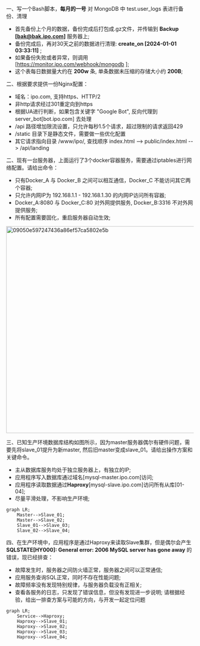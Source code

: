 
一、写一个Bash脚本，**每月的一号** 对 MongoDB 中 test.user_logs 表进行备份、清理
  - 首先备份上个月的数据，备份完成后打包成.gz文件，并传输到 **Backup [bak@bak.ipo.com]** 服务器上;
  - 备份完成后，再对30天之前的数据进行清理: **create_on [2024-01-01 03:33:11]** ;
  - 如果备份失败或者异常，则调用 [https://monitor.ipo.com/webhook/mongodb ];
  - 这个表每日数据量大约在 **200w** 条, 单条数据未压缩的存储大小约 **200B**;

二、根据要求提供一份Nginx配置：
  - 域名：ipo.com, 支持https、HTTP/2
  - 非http请求经过301重定向到https
  - 根据UA进行判断，如果包含关键字 "Google Bot", 反向代理到 server_bot[bot.ipo.com] 去处理
  - /api 路径增加限流设置，只允许每秒1.5个请求，超过限制的请求返回429
  - /static 目录下是静态文件，需要做一些优化配置
  - 其它请求指向目录 /www/ipo/, 查找顺序 index.html --> public/index.html --> /api/landing

二、现有一台服务器，上面运行了3个docker容器服务，需要通过iptables进行网络配置。请给出命令：
  - 只有Docker_A 与 Docker_B 之间可以相互通信，Docker_C 不能访问其它两个容器;
  - 只允许内网IP为 192.168.1.1 - 192.168.1.30 的内网IP访问所有容器;
  - Docker_A:8080 与 Docker_C:80 对外网提供服务, Docker_B:3316 不对外网提供服务;
  - 所有配置需要固化，重启服务器自动生效;

<img width="556" alt="09050e597247436a86ef57ca5802e5b" src="https://github.com/housesigma/hr-interview/assets/4161489/7f77ad88-406d-4e10-afe8-802cc5366f1a">

三、已知生产环境数据库结构如图所示，因为master服务器偶尔有硬件问题，需要先将slave_01提升为新master, 然后旧master变成slave_01。请给出操作方案和关键命令。
  - 主从数据库服务均处于独立服务器上，有独立的IP;
  - 应用程序写入数据库通过域名[mysql-master.ipo.com]访问;
  - 应用程序读取数据通过**Haproxy**[mysql-slave.ipo.com]访问所有从库[01-04];
  - 尽量平滑处理，不影响生产环境;

```mermaid
graph LR;
    Master-->Slave_01;
    Master-->Slave_02;
    Slave_01-->Slave_03;
    Slave_02-->Slave_04;
```

四、在生产环境中，应用程序是通过Haproxy来读取Slave集群，但是偶尔会产生 **SQLSTATE[HY000]: General error: 2006 MySQL server has gone away** 的错误，现已经排查：
  - 故障发生时，服务器之间防火墙正常，服务器之间可以正常通信;
  - 应用服务查询SQL正常，同时不存在性能问题;
  - 故障频率没有发现特别规律，与服务器负载没有正相关;
  - 查看各服务的日志，只发现了错误信息，但没有发现进一步说明;
  请根据经验，给出一排查方案与可能的方向，与开发一起定位问题

```mermaid
graph LR;
    Service-->Haproxy;
    Haproxy-->Slave_01;
    Haproxy-->Slave_02;
    Haproxy-->Slave_03;
    Haproxy-->Slave_04;
```

